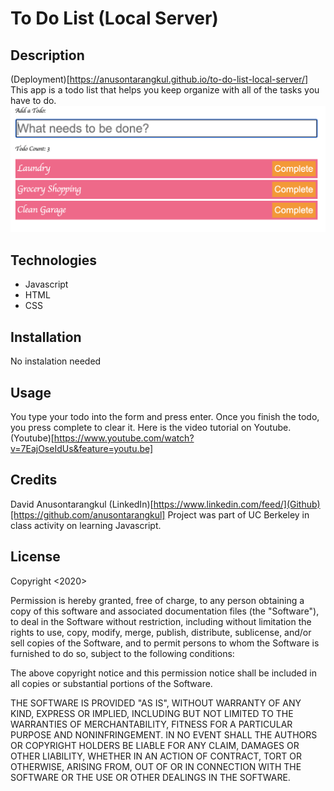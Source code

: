 # To Do List (Local Server)

## Description

(Deployment)[https://anusontarangkul.github.io/to-do-list-local-server/]
This app is a todo list that helps you keep organize with all of the tasks you have to do.
![Screenshot](screenshot.png)

## Technologies

- Javascript
- HTML
- CSS

## Installation

No instalation needed

## Usage

You type your todo into the form and press enter. Once you finish the todo, you press complete to clear it.
Here is the video tutorial on Youtube.
(Youtube)[https://www.youtube.com/watch?v=7EajOseIdUs&feature=youtu.be]

## Credits

David Anusontarangkul
(LinkedIn)[https://www.linkedin.com/feed/](Github)[https://github.com/anusontarangkul]
Project was part of UC Berkeley in class activity on learning Javascript.

## License

Copyright <2020> <David Anusontarangkul>

Permission is hereby granted, free of charge, to any person obtaining a copy of this software and associated documentation files (the "Software"), to deal in the Software without restriction, including without limitation the rights to use, copy, modify, merge, publish, distribute, sublicense, and/or sell copies of the Software, and to permit persons to whom the Software is furnished to do so, subject to the following conditions:

The above copyright notice and this permission notice shall be included in all copies or substantial portions of the Software.

THE SOFTWARE IS PROVIDED "AS IS", WITHOUT WARRANTY OF ANY KIND, EXPRESS OR IMPLIED, INCLUDING BUT NOT LIMITED TO THE WARRANTIES OF MERCHANTABILITY, FITNESS FOR A PARTICULAR PURPOSE AND NONINFRINGEMENT. IN NO EVENT SHALL THE AUTHORS OR COPYRIGHT HOLDERS BE LIABLE FOR ANY CLAIM, DAMAGES OR OTHER LIABILITY, WHETHER IN AN ACTION OF CONTRACT, TORT OR OTHERWISE, ARISING FROM, OUT OF OR IN CONNECTION WITH THE SOFTWARE OR THE USE OR OTHER DEALINGS IN THE SOFTWARE.
